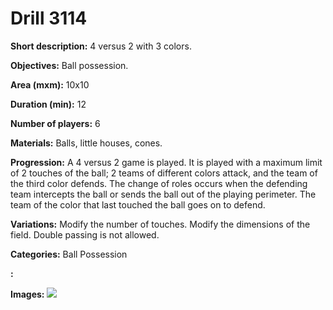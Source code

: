 # Drill 3114

**Short description:**
4 versus 2 with 3 colors.

**Objectives:**
Ball possession.

**Area (mxm):**
10x10

**Duration (min):**
12

**Number of players:**
6

**Materials:**
Balls, little houses, cones.

**Progression:**
A 4 versus 2 game is played. It is played with a maximum limit of 2 touches of the ball; 2 teams of different colors attack, and the team of the third color defends. The change of roles occurs when the defending team intercepts the ball or sends the ball out of the playing perimeter. The team of the color that last touched the ball goes on to defend.

**Variations:**
Modify the number of touches. Modify the dimensions of the field. Double passing is not allowed.

**Categories:**
Ball Possession

**:**


**Images:**
![](https://www.coachingfutsal.com/\images\e86df7b7-75be-4f0c-ae63-b69db85439bd_10.jpg)

